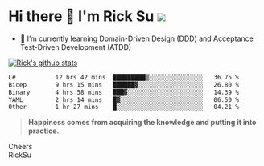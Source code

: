 # Hi there 👋 I'm Rick Su ![](https://komarev.com/ghpvc/?username=ricksu978)
<!--
**ricksu978/ricksu978** is a ✨ _special_ ✨ repository because its `README.md` (this file) appears on your GitHub profile.

Here are some ideas to get you started:

- 🔭 I’m currently working on ...
-->
- 🌱 I’m currently learning Domain-Driven Design (DDD) and Acceptance Test-Driven Development (ATDD)
<!--
- 👯 I’m looking to collaborate on ...
- 🤔 I’m looking for help with ...
- 💬 Ask me about ...
- 📫 How to reach me: ...
- 😄 Pronouns: ...
- ⚡ Fun fact: ...
-->
[![Rick's github stats](https://github-readme-stats.vercel.app/api?username=ricksu978&theme=dark)](https://github.com/ricksu978/ricksu978)

<!--START_SECTION:waka-->

```txt
C#           12 hrs 42 mins  █████████▒░░░░░░░░░░░░░░░   36.75 %
Bicep        9 hrs 15 mins   ██████▓░░░░░░░░░░░░░░░░░░   26.80 %
Binary       4 hrs 58 mins   ███▓░░░░░░░░░░░░░░░░░░░░░   14.39 %
YAML         2 hrs 14 mins   █▓░░░░░░░░░░░░░░░░░░░░░░░   06.50 %
Other        1 hr 27 mins    █░░░░░░░░░░░░░░░░░░░░░░░░   04.21 %
```

<!--END_SECTION:waka-->

> **Happiness comes from acquiring the knowledge and putting it into practice.**

Cheers  
RickSu 
